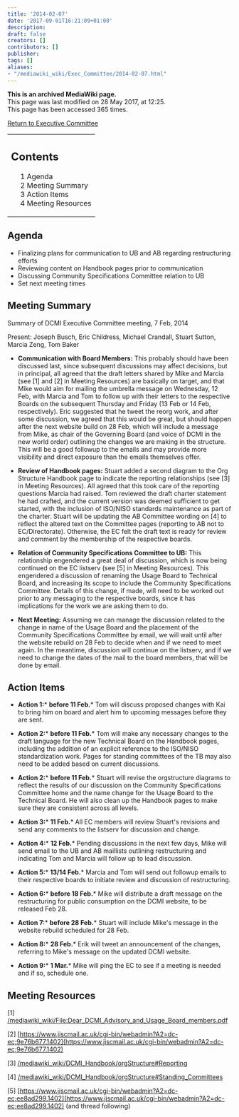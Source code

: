 ```yaml
---
title: '2014-02-07'
date: '2017-09-01T16:21:09+01:00'
description: 
draft: false
creators: []
contributors: []
publisher: 
tags: []
aliases:
- "/mediawiki_wiki/Exec_Committee/2014-02-07.html"
---
```


 **This is an archived MediaWiki page.**  
This page was last modified on 28 May 2017, at 12:25.  
This page has been accessed 365 times.

[Return to Executive Committee](/mediawiki_wiki/Exec_Committee)

<table id="toc" class="toc">
  <tr>
    <td>
      <div id="toctitle">
        <h2>Contents</h2>
      </div>
      <ul>
        <li class="toclevel-1 tocsection-1"><a href="#Agenda"><span class="tocnumber">1</span> <span class="toctext">Agenda</span></a></li>
        <li class="toclevel-1 tocsection-2"><a href="#Meeting_Summary"><span class="tocnumber">2</span> <span class="toctext">Meeting Summary</span></a></li>
        <li class="toclevel-1 tocsection-3"><a href="#Action_Items"><span class="tocnumber">3</span> <span class="toctext">Action Items</span></a></li>
        <li class="toclevel-1 tocsection-4"><a href="#Meeting_Resources"><span class="tocnumber">4</span> <span class="toctext">Meeting Resources</span></a></li>
      </ul>
    </td>
  </tr>
</table>


## Agenda 

- Finalizing plans for communication to UB and AB regarding restructuring efforts
- Reviewing content on Handbook pages prior to communication
- Discussing Community Specifications Committee relation to UB
- Set next meeting times

## Meeting Summary 

Summary of DCMI Executive Committee meeting, 7 Feb, 2014

Present: Joseph Busch, Eric Childress, Michael Crandall, Stuart Sutton, Marcia Zeng, Tom Baker

- **Communication with Board Members:** This probably should have been discussed last, since subsequent discussions may affect decisions, but in principal, all agreed that the draft letters shared by Mike and Marcia (see [1] and [2] in Meeting Resources) are basically on target, and that Mike would aim for mailing the umbrella message on Wednesday, 12 Feb, with Marcia and Tom to follow up with their letters to the respective Boards on the subsequent Thursday and Friday (13 Feb or 14 Feb, respectively). Eric suggested that he tweet the reorg work, and after some discussion, we agreed that this would be great, but should happen after the next website build on 28 Feb, which will include a message from Mike, as chair of the Governing Board (and voice of DCMI in the new world order) outlining the changes we are making in the structure. This will be a good followup to the emails and may provide more visibility and direct exposure than the emails themselves offer.

- **Review of Handbook pages:** Stuart added a second diagram to the Org Structure Handbook page to indicate the reporting relationships (see [3] in Meeting Resources). All agreed that this took care of the reporting questions Marcia had raised. Tom reviewed the draft charter statement he had crafted, and the current version was deemed sufficient to get started, with the inclusion of ISO/NISO standards maintenance as part of the charter. Stuart will be updating the AB Committee wording on [4] to reflect the altered text on the Committee pages (reporting to AB not to EC/Directorate). Otherwise, the EC felt the draft text is ready for review and comment by the membership of the respective boards.

- **Relation of Community Specifications Committee to UB:** This relationship engendered a great deal of discussion, which is now being continued on the EC listserv (see [5] in Meeting Resources). This engendered a discussion of renaming the Usage Board to Technical Board, and increasing its scope to include the Community Specifications Committee. Details of this change, if made, will need to be worked out prior to any messaging to the respective boards, since it has implications for the work we are asking them to do.

- **Next Meeting:** Assuming we can manage the discussion related to the change in name of the Usage Board and the placement of the Community Specifications Committee by email, we will wait until after the website rebuild on 28 Feb to decide when and if we need to meet again. In the meantime, discussion will continue on the listserv, and if we need to change the dates of the mail to the board members, that will be done by email.

## Action Items 

- **Action 1:*** **before 11 Feb.*** Tom will discuss proposed changes with Kai to bring him on board and alert him to upcoming messages before they are sent.

- **Action 2:*** **before 11 Feb.*** Tom will make any necessary changes to the draft language for the new Technical Board on the Handbook pages, including the addition of an explicit reference to the ISO/NISO standardization work. Pages for standing committees of the TB may also need to be added based on current discussions.

- **Action 2:*** **before 11 Feb.*** Stuart will revise the orgstructure diagrams to reflect the results of our discussion on the Community Specifications Committee home and the name change for the Usage Board to the Technical Board. He will also clean up the Handbook pages to make sure they are consistent across all levels.

- **Action 3:*** **11 Feb.*** All EC members will review Stuart's revisions and send any comments to the listserv for discussion and change.

- **Action 4:*** **12 Feb.*** Pending discussions in the next few days, Mike will send email to the UB and AB maillists outlining restructuring and indicating Tom and Marcia will follow up to lead discussion.

- **Action 5:*** **13/14 Feb.*** Marcia and Tom will send out followup emails to their respective boards to initiate review and discussion of restructuring.

- **Action 6:*** **before 18 Feb.*** Mike will distribute a draft message on the restructuring for public consumption on the DCMI website, to be released Feb 28.

- **Action 7:*** **before 28 Feb.*** Stuart will include Mike's message in the website rebuild scheduled for 28 Feb.

- **Action 8:*** **28 Feb.*** Erik will tweet an announcement of the changes, referring to Mike's message on the updated DCMI website.

- **Action 9:*** **1 Mar.*** Mike will ping the EC to see if a meeting is needed and if so, schedule one.

## Meeting Resources 

[1] [/mediawiki_wiki/File:Dear\_DCMI\_Advisory\_and\_Usage\_Board\_members.pdf](/mediawiki_wiki/files/Dear_DCMI_Advisory_and_Usage_Board_members.pdf)

[2] [https://www.jiscmail.ac.uk/cgi-bin/webadmin?A2=dc-ec;9e76b677.1402](https://www.jiscmail.ac.uk/cgi-bin/webadmin?A2=dc-ec;9e76b677.1402)

[3] [/mediawiki_wiki/DCMI\_Handbook/orgStructure#Reporting](/mediawiki_wiki/DCMI_Handbook/orgStructure#Reporting)

[4] [/mediawiki_wiki/DCMI\_Handbook/orgStructure#Standing\_Committees](/mediawiki_wiki/DCMI_Handbook/orgStructure#Standing_Committees)

[5] [https://www.jiscmail.ac.uk/cgi-bin/webadmin?A2=dc-ec;ee8ad299.1402](https://www.jiscmail.ac.uk/cgi-bin/webadmin?A2=dc-ec;ee8ad299.1402) (and thread following)

